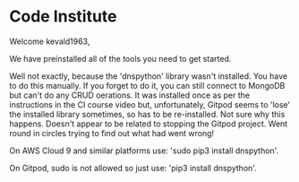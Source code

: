 # Code Institute

Welcome kevald1963,

We have preinstalled all of the tools you need to get started.

>>>

Well not exactly, because the 'dnspython' library wasn't installed. You have to do this manually.
If you forget to do it, you can still connect to MongoDB but can't do any CRUD oerations. It was 
installed once as per the instructions in the CI course video but, unfortunately, Gitpod seems to
'lose' the installed library sometimes, so has to be re-installed. Not sure why this happens. 
Doesn't appear to be related to stopping the Gitpod project. Went round in circles trying to find 
out what had went wrong! 

On AWS Cloud 9 and similar platforms use: 'sudo pip3 install dnspython'.

On Gitpod, sudo is not allowed so just use: 'pip3 install dnspython'.

>>>